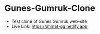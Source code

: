 # Gunes-Gumruk-Clone

- Test clone of Gunes Gumruk web-site
- Live Link: https://ahmet-gg.netlify.app
